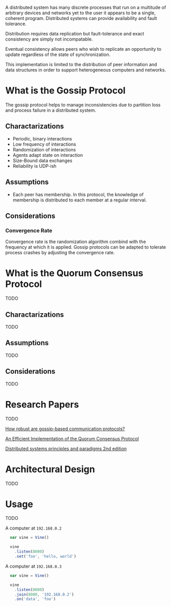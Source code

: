 
A distributed system has many discrete processes that run on a multitude of
arbitrary devices and networks yet to the user it appears to be a single,
coherent program. Distributed systems can provide availability and fault
tolerance.

Distribution requires data replication but fault-tolerance and exact 
consistency are simply not incompatable.

Eventual consistency allows peers who wish to replicate an opportunity to 
update regardless of the state of synchronization.

This implementation is limited to the distribution of peer information and 
data structures in order to support heterogeneous computers and networks.


# What is the Gossip Protocol

The gossip protocol helps to manage inconsistencies due to partition loss and 
process failure in a distributed system.

## Charactarizations

- Periodic, binary interactions
- Low frequency of interactions
- Randomization of interactions
- Agents adapt state on interaction
- Size-Bound data exchanges
- Reliability is UDP-ish

## Assumptions

- Each peer has membership. In this protocol, the knowledge of membership is 
distributed to each member at a regular interval. 

## Considerations

### Convergence Rate
Convergence rate is the randomization algorithm combind with the frequency 
at which it is applied. Gossip protocols can be adapted to tolerate process
crashes by adjusting the convergence rate.

# What is the Quorum Consensus Protocol
TODO

## Charactarizations
TODO

## Assumptions
TODO

## Considerations
TODO

# Research Papers
TODO

[How robust are gossip-based communication protocols?][0]

[An Efficient Implementation of the Quorum Consensus Protocol][1]

[Distributed systems principles and paradigms 2nd edition][2]


# Architectural Design
TODO

# Usage
TODO

A computer at `192.168.0.2`

```js
  var vine = Vine()

  vine
    .listen(8000)
    .set('foo', 'hello, world')
```

A computer at `192.168.0.3`

```js
  var vine = Vine()

  vine
    .listen(8000)
    .join(8000, '192.168.0.2')
    .on('data', 'foo')
```

[0]:http://www.cs.utexas.edu/~lorenzo/papers/p14-alvisi.pdf
[1]:http://citeseerx.ist.psu.edu/viewdoc/download;jsessionid=5A7801DAF5FBEDD7D15599DEA8AA2677?doi=10.1.1.34.9524&rep=rep1&type=pdf
[2]:http://net.pku.edu.cn/~course/cs501/2011/resource/2006-Book-distributed%20systems%20principles%20and%20paradigms%202nd%20edition.pdf
